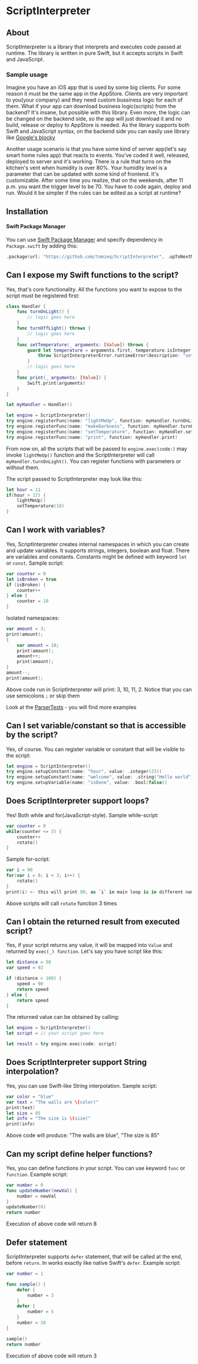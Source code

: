 # ScriptInterpreter
## About

ScriptInterpreter is a library that interprets and executes code passed at runtime.
The library is written in pure Swift, but it accepts scripts in Swift and JavaScript.

### Sample usage
Imagine you have an iOS app that is used by some big clients. For some reason it must be the same app in the AppStore. Clients are very important to you(your company) and they need custom bussiness logic for each of them. What if your app can download business logic(scripts) from the backend? It's insane, but possible with this library. Even more, the logic can be changed on the backend side, so the app will just download it and no build, release or deploy to AppStore is needed. 
As the library supports both Swift and JavaScript syntax, on the backend side you can easily use library like [Google's blocky](https://developers.google.com/blockly)

Another usage scenario is that you have some kind of server app(let's say smart home rules app) that reacts to events. You've coded it well, released, deployed to server and it's working. There is a rule that turns on the kitchen's vent when humidity is over 80%. Your humidity level is a parameter that can be updated with some kind of frontend. It's customizable. After some time you realize, that on the weekends, after 11 p.m. you want the trigger level to be 70. You have to code again, deploy and run. Would it be simpler if the rules can be edited as a script at runtime?

## Installation
#### Swift Package Manager

You can use [Swift Package Manager](https://swift.org/package-manager/) and specify dependency in `Package.swift` by adding this:

```swift
.package(url: "https://github.com/tomieq/ScriptInterpreter", .upToNextMajor(from: "1.0.0"))
```

## Can I expose my Swift functions to the script?

Yes, that's core functionality. All the functions you want to expose to the script must be registered first:
```swift
class Handler {
    func turnOnLight() {
        // logic goes here
    }
    func turnOffLight() throws {
        // logic goes here
    }
    func setTemperature(_ arguments: [Value]) throws {
        guard let temperature = arguments.first, temperature.isInteger else {
            throw ScriptInterpreterError.runtimeError(description: "setTemperature(_) accepts only integers!")
        }
        // logic goes here
    }
    func print(_ arguments: [Value]) {
        Swift.print(arguments)
    }
}

let myHandler = Handler()

let engine = ScriptInterpreter()
try engine.registerFunc(name: "lightMeUp", function: myHandler.turnOnLight)
try engine.registerFunc(name: "makeDarkness", function: myHandler.turnOffLight)
try engine.registerFunc(name: "setTemperature", function: myHandler.setTemperature)
try engine.registerFunc(name: "print", function: myHandler.print)

```
From now on, all the scripts that will be passed to `engine.exec(code:)` may invoke `lightMeUp()` function and the ScriptInterpreter will call `myHandler.turnOnLight()`.
You can register functions with parameters or without them.

The script passed to ScriptInterpreter may look like this:
```swift
let hour = 11
if(hour > 17) {
    lightMeUp()
    setTemperature(18)
}
```

## Can I work with variables?

Yes, ScriptInterpreter creates internal namespaces in which you can create and update variables. It supports strings, integers, boolean and float. There are variables and constants.
Constants might be defined with keyword `let` or `const`.
Sample script:
```swift
var counter = 0
let isBroken = true
if (isBroken) {
    counter++
} else {
    counter = 10
}
```
Isolated namespaces:
```swift
var amount = 3;
print(amount);
{
    var amount = 10;
    print(amount);
    amount++;
    print(amount);
}
amount--;
print(amount);
```
Above code run in ScriptInterpreter will print: 3, 10, 11, 2. Notice that you can use semicolons `;` or skip them

Look at the [ParserTests](./Tests/ScriptInterpreterTests/ParserTests.swift) - you will find more examples

## Can I set variable/constant so that is accessible by the script?

Yes, of course. You can register variable or constant that will be visible to the script:
```swift
let engine = ScriptInterpreter()
try engine.setupConstant(name: "hour", value: .integer(23))
try engine.setupConstant(name: "welcome", value: .string("Hello world"))
try engine.setupVariable(name: "isDone", value: .bool(false))
```

## Does ScriptInterpreter support loops?

Yes! Both while and for(JavaScript-style).
Sample while-script:
```swift
var counter = 0
while(counter <= 3) {
    counter++
    rotate()
}
```
Sample for-script:
```swift
var i = 90
for(var i = 0; i < 3; i++) {
    rotate()
}
print(i) <- this will print 90, as `i` in main loop is in different namespace than `i` in for-loop
```
Above scripts will call `rotate` function 3 times

## Can I obtain the returned result from executed script?

Yes, if your script returns any value, it will be mapped into `Value` and returned by `exec(_) function`.
Let's say you have script like this:
```swift
let distance = 50
var speed = 92

if (distance > 100) {
    speed = 90
    return speed
} else {
    return speed
}
```

The returned value can be obtained by calling:
```swift
let engine = ScriptInterpreter()
let script = // your script goes here

let result = try engine.exec(code: script)
```

## Does ScriptInterpreter support String interpolation?

Yes, you can use Swift-like String interpolation. Sample script:
```swift
var color = "blue"
var text = "The walls are \(color)"
print(text)
let size = 85
let info = "The size is \(size)"
print(info)
```
Above code will produce: "The walls are blue", "The size is 85"

## Can my script define helper functions?

Yes, you can define functions in your script. You can use keyword `func` or `function`.
Example script:
```swift
var number = 0
func updateNumber(newVal) {
    number = newVal
}
updateNumber(8)
return number
```
Execution of above code will return 8

## Defer statement

ScriptInterpreter supports `defer` statement, that will be called at the end, before `return`. In works exactly like native Swift's `defer`.
Example script:
```swift
var number = 1

func sample() {
    defer {
        number = 3
    }
    defer {
        number = 5
    }
    number = 10
}

sample()
return number
```
Execution of above code will return 3
